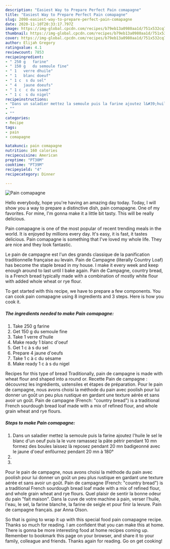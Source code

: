 ```yaml
---
description: "Easiest Way to Prepare Perfect Pain comapagne"
title: "Easiest Way to Prepare Perfect Pain comapagne"
slug: 2098-easiest-way-to-prepare-perfect-pain-comapagne
date: 2020-11-10T20:33:17.797Z
image: https://img-global.cpcdn.com/recipes/b79eb13a0980aa1d/751x532cq70/pain-comapagne-photo-principale-de-la-recette.jpg
thumbnail: https://img-global.cpcdn.com/recipes/b79eb13a0980aa1d/751x532cq70/pain-comapagne-photo-principale-de-la-recette.jpg
cover: https://img-global.cpcdn.com/recipes/b79eb13a0980aa1d/751x532cq70/pain-comapagne-photo-principale-de-la-recette.jpg
author: Elijah Gregory
ratingvalue: 4.1
reviewcount: 7853
recipeingredient:
- " 250 g	farine"
- " 150 g	du semoule fine"
- " 1	verre dhuile"
- " 1	blanc doeuf"
- " 1 c	 s du sel"
- " 4	jaune doeufs"
- " 1 c	 c du ssame"
- " 1 c	 s du nigel"
recipeinstructions:
- "Dans un saladier mettez la semoule puis la farine ajoutez l&#39;huile le sel le blanc d&#39;un oeuf puis la le vure ramassez la pâte pétrir pendant 10 mn formez des boules laissez là reposez pendant 20 mn badigeonné avec le jaune d&#39;oeuf enfôurnez pendant 20 mn à 180°"
- ""
- ""
categories:
- Recipe
tags:
- pain
- comapagne

katakunci: pain comapagne 
nutrition: 160 calories
recipecuisine: American
preptime: "PT30M"
cooktime: "PT39M"
recipeyield: "4"
recipecategory: Dinner

---
```



![Pain comapagne](https://img-global.cpcdn.com/recipes/b79eb13a0980aa1d/751x532cq70/pain-comapagne-photo-principale-de-la-recette.jpg)

Hello everybody, hope you're having an amazing day today. Today, I will show you a way to prepare a distinctive dish, pain comapagne. One of my favorites. For mine, I'm gonna make it a little bit tasty. This will be really delicious.

Pain comapagne is one of the most popular of recent trending meals in the world. It is enjoyed by millions every day. It's easy, it is fast, it tastes delicious. Pain comapagne is something that I've loved my whole life. They are nice and they look fantastic.

Le pain de campagne est l&#39;un des grands classique de la panification traditionnelle française au levain. Pain de Campagne (literally Country Loaf) has become the staple bread in my house. I make it every week and keep enough around to last until I bake again. Pain de Campagne, country bread, is a French bread typically made with a combination of mostly white flour with added whole wheat or rye flour.


To get started with this recipe, we have to prepare a few components. You can cook pain comapagne using 8 ingredients and 3 steps. Here is how you cook it.

<!--inarticleads1-->

##### The ingredients needed to make Pain comapagne:

1. Take  250 g	farine
1. Get  150 g	du semoule fine
1. Take  1	verre d&#39;huile
1. Make ready  1	blanc d&#39;oeuf
1. Get  1 c	à s du sel
1. Prepare  4	jaune d&#39;oeufs
1. Take  1 c	à c du sésame
1. Make ready  1 c	à s du nigel


Recipes for this type of bread Traditionally, pain de campagne is made with wheat flour and shaped into a round or. Recette Pain de campagne : découvrez les ingrédients, ustensiles et étapes de préparation. Pour le pain de campagne, nous avons choisi la méthode du pain avec poolish pour lui donner un goût un peu plus rustique en gardant une texture aérée et sans avoir un goût. Pain de campagne (French: &#34;country bread&#34;) is a traditional French sourdough bread loaf made with a mix of refined flour, and whole grain wheat and rye flours. 

<!--inarticleads2-->

##### Steps to make Pain comapagne:

1. Dans un saladier mettez la semoule puis la farine ajoutez l&#39;huile le sel le blanc d&#39;un oeuf puis la le vure ramassez la pâte pétrir pendant 10 mn formez des boules laissez là reposez pendant 20 mn badigeonné avec le jaune d&#39;oeuf enfôurnez pendant 20 mn à 180°
1. 
1. 


Pour le pain de campagne, nous avons choisi la méthode du pain avec poolish pour lui donner un goût un peu plus rustique en gardant une texture aérée et sans avoir un goût. Pain de campagne (French: &#34;country bread&#34;) is a traditional French sourdough bread loaf made with a mix of refined flour, and whole grain wheat and rye flours. Quel plaisir de sentir la bonne odeur du pain &#34;fait maison&#34;. Dans la cuve de votre machine à pain, verser l&#39;huile, l&#39;eau, le sel, la farine blanche, la farine de seigle et pour finir la levure. Pain de campagne français. par Anna Olson. 

So that is going to wrap it up with this special food pain comapagne recipe. Thanks so much for reading. I am confident that you can make this at home. There is gonna be more interesting food at home recipes coming up. Remember to bookmark this page on your browser, and share it to your family, colleague and friends. Thanks again for reading. Go on get cooking!
